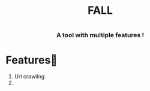 <h1 align="center">FALL<h1>

<h3 align="center">A tool with multiple features !<h3>

# Features🍳

1. Url crawling
2. 

